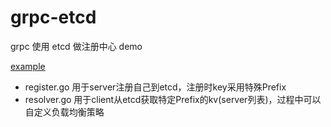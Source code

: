 # grpc-etcd

grpc 使用 etcd 做注册中心 demo

[example](./example)

* register.go 用于server注册自己到etcd，注册时key采用特殊Prefix
* resolver.go 用于client从etcd获取特定Prefix的kv(server列表)，过程中可以自定义负载均衡策略